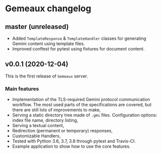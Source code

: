 # Gemeaux changelog

## master (unreleased)

* Added `TemplateResponse` & `TemplateHandler` classes for generating Gemini content using template files.
* Improved conftest for pytest using fixtures for document content.

## v0.0.1 (2020-12-04)

This is the first release of `Gemeaux` server.

### Main features

* Implementation of the TLS-required Gemini protocol communication workflow. The most used parts of the specifications are covered, but there are still lots of improvements to make,
* Serving a static directory tree made of `.gmi` files. Configuration options: index file name, directory listing,
* Serving a textual content,
* Redirection (permanent or temporary) responses,
* Customizable Handlers,
* Tested with Python 3.6, 3.7, 3.8 through pytest and Travis-CI.
* Example application to show how to use the core features.
